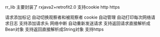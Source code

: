 rr_lib 主要封装了 rxjava2+retrofit2.0 支持cookie http https

请求添加标记 自动切换观察者和被观察者
cookie 自动管理
自动打印每次网络请求日志
支持添加请求头
网络中断 自动重新发送请求
支持返回请求直接解析成Bean对象 支持返回直接解析成String对象
支持https